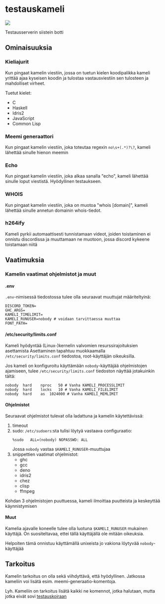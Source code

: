 # testauskameli
![](./img/kameli.png)

Testausserverin siistein botti

## Ominaisuuksia

### Kieliajurit
Kun pingaat kamelin viestiin, jossa on tuetun kielen koodipalikka
kameli yrittää ajaa kyseisen koodin ja tulostaa vastausviestiin sen tulosteen ja mahdolliset virheet.

Tuetut kielet:
- C
- Haskell
- Idris2
- JavaScript
- Common Lisp

### Meemi generaattori
Kun pingaat kamelin viestiin, joka toteutaa regexin `no\s+(.*)?\?`,
kameli lähettää sinulle hienon meemin

### Echo
Kun pingaat kamelin viestiin, joka alkaa sanalla "echo", kameli lähettää sinulle loput viestistä.
Hyödyllinen testaukseen.

### WHOIS
Kun pingaat kamelin viestiin, joka on muotoa "whois [domain]", kameli lähettää sinulle annetun domainin
whois-tiedot.

### h264ify
Kameli pyrkii automaattisesti tunnistamaan videot, joiden toistaminen ei onnistu discordissa ja muuttamaan ne muotoon,
jossa discord kykeene toistamaan niitä

## Vaatimuksia
### Kamelin vaatimat ohjelmistot ja muut

#### .env
`.env`-nimisessä tiedostossa tulee olla seuraavat muuttujat määriteltyinä:
```
DISCORD_TOKEN=
GHC_ARGS=
KAMELI_TIMELIMIT=
KAMELI_RUNUSER=nobody # voidaan tarvittaessa muuttaa
FONT_PATH=
```

#### /etc/security/limits.conf
Kameli hyödyntää (Linux-)kernelin valvomien resurssirajoituksien asettamista
Asettaminen tapahtuu muokkaamalla `/etc/security/limits.conf` tiedostoa, root-käyttäjän oikeuksilla.

Jos kameli on konfiguroitu käyttämään `nobody`-käyttäjää ohjelmistojen ajamiseen, tulee `/etc/security/limits.conf` tiedoston näyttää jotakuinkin tältä:
```
nobody  hard    nproc   50 # Vanha KAMELI_PROCESSLIMIT
nobody  hard    locks   10 # Vanha KAMELI_FILELIMIT
nobody  hard    as  1024000 # Vanha KAMELI_MEMLIMIT
```

#### Ohjelmistot
Seuraavat ohjelmistot tulevat olla ladattuna ja kamelin käytettävissä:
1. timeout
2. sudo:
    `/etc/sudoers`:sta tulisi löytyä vastaava configuraatio:
    ```
    %sudo   ALL=(nobody) NOPASSWD: ALL
    ```
    Jossa `nobody` vastaa `$KAMELI_RUNUSER`-muuttujaa
3. snippettien vaatimat ohjelmistot:
    * ghc
    * gcc
    * deno
    * idris2
    * chez
    * clisp
    * ffmpeg

Kohdan 3 ohjelmistojen puuttuessa, kameli ilmoittaa puutteista ja keskeyttää käynnistymisen

#### Muut
Kamelia ajavalle koneelle tulee olla luotuna `$KAMELI_RUNUSER` mukainen käyttäjä.
On suositeltavaa, ettei tällä käyttäjällä ole mitään oikeuksia.

Helpoiten tämä onnistuu käyttämällä unixeista jo vakiona löytyvää `nobody`-käyttäjää

## Tarkoitus
Kamelin tarkoitus on olla sekä viihdyttävä, että hyödyllinen.
Jatkossa kameliin voi lisätä esim. meemi-generaatio-komentoja.

Lyh. Kameliin on tarkoitus lisätä kaikki ne komennot, jotka halutaan,
mutta jotka eivät sovi [testauskoiraan](https://github.com/Testausserveri/testauskoira-rs)
